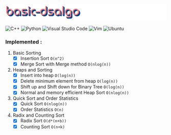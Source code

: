 ![logo](logo.png)

<img alt="C++" src="https://img.shields.io/badge/c++-%2300599C.svg?style=for-the-badge&logo=c%2B%2B&logoColor=white"/>
<img alt="Python" src="https://img.shields.io/badge/python-%2314354C.svg?style=for-the-badge&logo=python&logoColor=white"/>
<img alt="Visual Studio Code" src="https://img.shields.io/badge/VisualStudioCode-0078d7.svg?style=for-the-badge&logo=visual-studio-code&logoColor=white"/>
<img alt="Vim" src="https://img.shields.io/badge/VIM-%2311AB00.svg?style=for-the-badge&logo=vim&logoColor=white"/>
<img alt="Ubuntu" src="https://img.shields.io/badge/Ubuntu-E95420?style=for-the-badge&logo=ubuntu&logoColor=white" />


### Implemented :
1. Basic Sorting
    - [x] Insertion Sort ```O(n^2)```
    - [x] Merge Sort with Merge method ```O(nlog(n))```
2. Heaps and Sorting 
    - [x] Insert into heap ```O(log(n))``` 
    - [x] Delete minimum element from heap ```O(log(n))```
    - [x] Shift up and Shift down for Binary Tree ```O(log(n))```
    - [x] Normal and memory efficient Heap Sort ```O(nlog(n))```
3. Quick Sort and Order Statistics
    - [x] Quick Sort ```O(nlog(n))```
    - [x] Order Statistics ```O(n)```
4. Radix and Counting Sort
    - [x] Radix Sort ```O(d*(n+b))```
    - [x] Counting Sort ```O(n+k)```